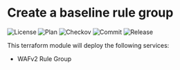# Create a baseline rule group

![License](https://img.shields.io/github/license/terrablocks/aws-wafv2-base-rule-group?style=for-the-badge) ![Plan](https://img.shields.io/github/actions/workflow/status/terrablocks/aws-wafv2-base-rule-group/tf-plan.yml?branch=main&label=Plan&style=for-the-badge) ![Checkov](https://img.shields.io/github/actions/workflow/status/terrablocks/aws-wafv2-base-rule-group/checkov.yml?branch=main&label=Checkov&style=for-the-badge) ![Commit](https://img.shields.io/github/last-commit/terrablocks/aws-wafv2-base-rule-group?style=for-the-badge) ![Release](https://img.shields.io/github/v/release/terrablocks/aws-wafv2-base-rule-group?style=for-the-badge)

This terraform module will deploy the following services:
- WAFv2 Rule Group
